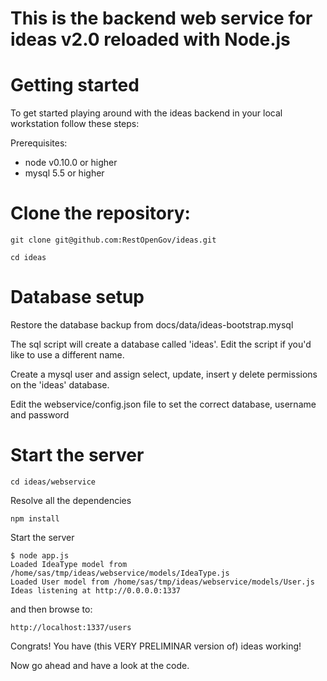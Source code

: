 This is the backend web service for ideas v2.0 reloaded with Node.js
====================================================================

# Getting started

To get started playing around with the ideas backend in your local workstation
follow these steps:

Prerequisites:

- node v0.10.0 or higher
- mysql 5.5 or higher

# Clone the repository:

    git clone git@github.com:RestOpenGov/ideas.git

    cd ideas

# Database setup

Restore the database backup from docs/data/ideas-bootstrap.mysql

The sql script will create a database called 'ideas'. Edit the script if you'd
like to use a different name.

Create a mysql user and assign select, update, insert y delete permissions on
the 'ideas' database.

Edit the webservice/config.json file to set the correct database, username and password

# Start the server

    cd ideas/webservice

Resolve all the dependencies

    npm install

Start the server

    $ node app.js
    Loaded IdeaType model from /home/sas/tmp/ideas/webservice/models/IdeaType.js
    Loaded User model from /home/sas/tmp/ideas/webservice/models/User.js
    Ideas listening at http://0.0.0.0:1337

and then browse to:

    http://localhost:1337/users

Congrats! You have (this VERY PRELIMINAR version of) ideas working!

Now go ahead and have a look at the code.
